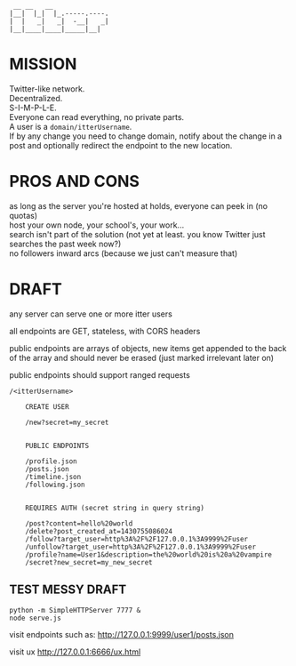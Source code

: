 	 __ __   __              
	|__|  |_|  |_.-----.----.
	|  |   _|   _|  -__|   _|
	|__|____|____|_____|__|  


# MISSION

Twitter-like network.  
Decentralized.  
S-I-M-P-L-E.  
Everyone can read everything, no private parts.  
A user is a `domain/itterUsername`.  
If by any change you need to change domain, notify about the change in a post and optionally redirect the endpoint to the new location.


# PROS AND CONS

as long as the server you're hosted at holds, everyone can peek in (no quotas)  
host your own node, your school's, your work...  
search isn't part of the solution (not yet at least. you know Twitter just searches the past week now?)  
no followers inward arcs (because we just can't measure that)


# DRAFT

any server can serve one or more itter users

all endpoints are GET, stateless, with CORS headers  

public endpoints are arrays of objects,
new items get appended to the back of the array and should never be erased (just marked irrelevant later on)

public endpoints should support ranged requests


	/<itterUsername>
	
	    CREATE USER
	    
	    /new?secret=my_secret
	    
		
		PUBLIC ENDPOINTS
		
		/profile.json
		/posts.json
		/timeline.json
		/following.json


		REQUIRES AUTH (secret string in query string)

		/post?content=hello%20world
		/delete?post_created_at=1430755086024
		/follow?target_user=http%3A%2F%2F127.0.0.1%3A9999%2Fuser
		/unfollow?target_user=http%3A%2F%2F127.0.0.1%3A9999%2Fuser
		/profile?name=User1&description=the%20world%20is%20a%20vampire
		/secret?new_secret=my_new_secret


## TEST MESSY DRAFT

    python -m SimpleHTTPServer 7777 &
    node serve.js
    
visit endpoints such as: <http://127.0.0.1:9999/user1/posts.json>

visit ux <http://127.0.0.1:6666/ux.html>
